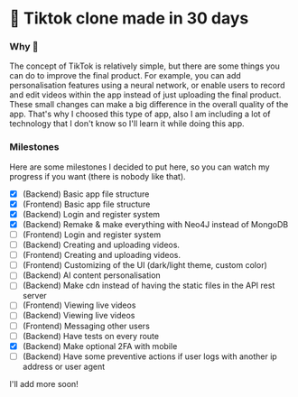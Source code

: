 # 🎵 Tiktok clone made in 30 days

### Why 📜
The concept of TikTok is relatively simple, but there are some things you can do to improve the final product. For example, you can add personalisation features using a neural network, or enable users to record and edit videos within the app instead of just uploading the final product. These small changes can make a big difference in the overall quality of the app. That's why I choosed this type of app, also I am including a lot of technology that I don't know so I'll learn it while doing this app.

### Milestones
Here are some milestones I decided to put here, so you can watch my progress if you want (there is nobody like that).

- [x] (Backend) Basic app file structure
- [x] (Frontend) Basic app file structure
- [x] (Backend) Login and register system
- [x] (Backend) Remake & make everything with Neo4J instead of MongoDB
- [ ] (Frontend) Login and register system
- [ ] (Backend) Creating and uploading videos.
- [ ] (Frontend) Creating and uploading videos.
- [ ] (Frontend) Customizing of the UI (dark/light theme, custom color)
- [ ] (Backend) AI content personalisation 
- [ ] (Backend) Make cdn instead of having the static files in the API rest server
- [ ] (Frontend) Viewing live videos
- [ ] (Backend) Viewing live videos
- [ ] (Frontend) Messaging other users
- [ ] (Backend) Have tests on every route
- [x] (Backend) Make optional 2FA with mobile
- [ ] (Backend) Have some preventive actions if user logs with another ip address or user agent

I'll add more soon!